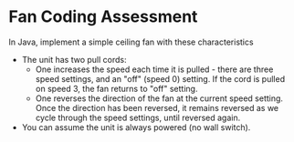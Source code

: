 # Fan Coding Assessment
In Java, implement a simple ceiling fan with these characteristics

* The unit has two pull cords:
    * One increases the speed each time it is pulled - there are three speed settings, and an "off"  (speed 0) setting. If the cord is pulled on speed 3, the fan returns to "off" setting. 
    * One reverses the direction of the fan at the current speed setting. Once the direction has been reversed, it remains reversed as we cycle through the speed settings, until reversed again.
* You can assume the unit is always powered (no wall switch).